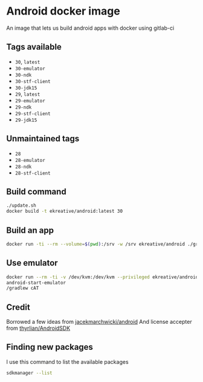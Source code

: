 # Android docker image

An image that lets us build android apps with docker using gitlab-ci

## Tags available

* `30`, `latest`
* `30-emulator`
* `30-ndk`
* `30-stf-client`
* `30-jdk15`
* `29`, `latest`
* `29-emulator`
* `29-ndk`
* `29-stf-client`
* `29-jdk15`

## Unmaintained tags

* `28`
* `28-emulator`
* `28-ndk`
* `28-stf-client`

## Build command

```bash
./update.sh
docker build -t ekreative/android:latest 30
```

## Build an app

```bash
docker run -ti --rm --volume=$(pwd):/srv -w /srv ekreative/android ./gradlew assemble
```

## Use emulator

```bash
docker run --rm -ti -v /dev/kvm:/dev/kvm --privileged ekreative/android
android-start-emulator
/gradlew cAT
```

## Credit

Borrowed a few ideas from [jacekmarchwicki/android](https://hub.docker.com/r/jacekmarchwicki/android/)
And license accepter from [thyrlian/AndroidSDK](https://github.com/thyrlian/AndroidSDK/blob/master/android-sdk/license_accepter.sh)

## Finding new packages

I use this command to list the available packages

```bash
sdkmanager --list
```
